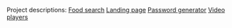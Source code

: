 Project descriptions:
[Food search](http://www.google.fr/)
[Landing page](http://www.google.fr/)
[Password generator](http://www.google.fr/)
[Video players](http://www.google.fr/)
